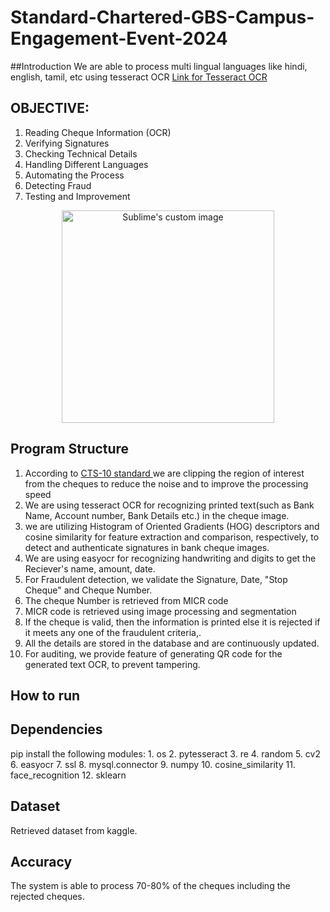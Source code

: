 # Standard-Chartered-GBS-Campus-Engagement-Event-2024

##Introduction
We are able to process multi lingual languages like hindi, english, tamil, etc using tesseract OCR
<a href>Link for Tesseract OCR</a>

## OBJECTIVE:

1. Reading Cheque Information (OCR)
2. Verifying Signatures
3. Checking Technical Details
4. Handling Different Languages
5. Automating the Process
6. Detecting Fraud
7. Testing and Improvement

<p align="center"><img src ="doc/imgs/cheuqedum.jpeg?raw=true" height="340" alt="Sublime's custom image" /></p>

## Program Structure
1) According to <a href = "https://rbidocs.rbi.org.in/rdocs/content/PDFs/SCFR220210.pdf">CTS-10 standard </a> we are clipping the region of interest from the cheques to reduce the noise and to improve the processing speed
2) We are using tesseract OCR for recognizing printed text(such as Bank Name, Account number, Bank Details etc.) in the cheque image.
3) we are utilizing Histogram of Oriented Gradients (HOG) descriptors and cosine similarity for feature extraction and comparison, respectively, to detect and authenticate signatures in bank cheque images.
4) We are using easyocr for recognizing handwriting and digits to get the Reciever's name, amount, date.
5) For Fraudulent detection, we validate the Signature, Date, "Stop Cheque" and Cheque Number.
6) The cheque Number is retrieved from MICR code
7) MICR code is retrieved using image processing and segmentation
8) If the cheque is valid, then the information is printed else it is rejected if it meets any one of the fraudulent criteria,.
9) All the details are stored in the database and are continuously updated.
10) For auditing, we provide feature of generating QR code for the generated text OCR, to prevent tampering.

## How to run

## Dependencies 
pip install the following modules:
    1. os
    2. pytesseract
    3. re
    4. random
    5. cv2
    6. easyocr
    7. ssl
    8. mysql.connector
    9. numpy
    10. cosine_similarity
    11. face_recognition
    12. sklearn

## Dataset
Retrieved dataset from kaggle.

## Accuracy
The system is able to process 70-80% of the cheques including the rejected cheques.
